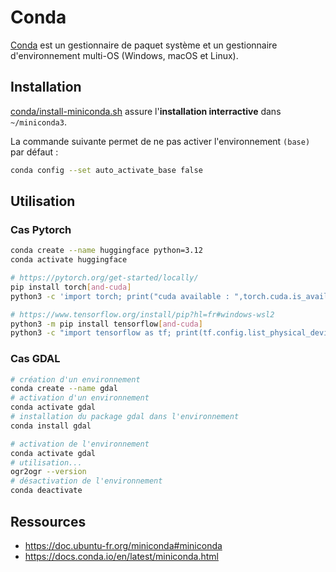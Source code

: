# Conda

[Conda](https://docs.conda.io/projects/conda/en/latest/user-guide/getting-started.html) est un gestionnaire de paquet système et un gestionnaire d'environnement multi-OS (Windows, macOS et Linux).

## Installation

[conda/install-miniconda.sh](install-miniconda.sh) assure l'**installation interractive** dans `~/miniconda3`.

La commande suivante permet de ne pas activer l'environnement `(base)` par défaut :

```bash
conda config --set auto_activate_base false
```

## Utilisation

### Cas Pytorch

```bash
conda create --name huggingface python=3.12
conda activate huggingface

# https://pytorch.org/get-started/locally/
pip install torch[and-cuda]
python3 -c 'import torch; print("cuda available : ",torch.cuda.is_available())'

# https://www.tensorflow.org/install/pip?hl=fr#windows-wsl2
python3 -m pip install tensorflow[and-cuda]
python3 -c "import tensorflow as tf; print(tf.config.list_physical_devices('GPU'))"
```


### Cas GDAL

```bash
# création d'un environnement
conda create --name gdal
# activation d'un environnement
conda activate gdal
# installation du package gdal dans l'environnement
conda install gdal
```

```bash
# activation de l'environnement
conda activate gdal
# utilisation...
ogr2ogr --version
# désactivation de l'environnement
conda deactivate
```

## Ressources

* https://doc.ubuntu-fr.org/miniconda#miniconda
* https://docs.conda.io/en/latest/miniconda.html
